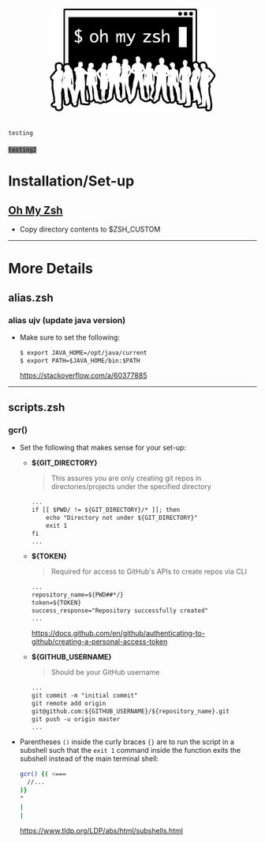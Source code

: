 <p align="center">
  <img src="/resources/images/oh-my-zsh-logo.png" alt="Oh My Zsh">
</p>

<code background-color: gray>
testing
</code>

<code style="background-color: gray">
testing2
</code>

# Installation/Set-up
## [Oh My Zsh](https://github.com/ohmyzsh/ohmyzsh)

- Copy directory contents to $ZSH_CUSTOM

---

# More Details
## alias.zsh
### alias ujv (update java version)
- Make sure to set the following:

  ```
  $ export JAVA_HOME=/opt/java/current
  $ export PATH=$JAVA_HOME/bin:$PATH
  ```

  https://stackoverflow.com/a/60377885

---

## scripts.zsh
### gcr()
- Set the following that makes sense for your set-up:
  - **${GIT_DIRECTORY}**
  
    > This assures you are only creating git repos in directories/projects under the specified directory
    ```
    ...
    if [[ $PWD/ != ${GIT_DIRECTORY}/* ]]; then
        echo "Directory not under ${GIT_DIRECTORY}"
        exit 1
    fi
    ...
    ``` 
  
  - **${TOKEN}**
  
    > Required for access to GitHub's APIs to create repos via CLI
    ```
    ...
    repository_name=${PWD##*/}
    token=${TOKEN}
    success_response="Repository successfully created"
    ...
    ```
    https://docs.github.com/en/github/authenticating-to-github/creating-a-personal-access-token
  
  - **${GITHUB_USERNAME}**
  
    > Should be your GitHub username
    ```
    ...
    git commit -m "initial commit"
    git remote add origin git@github.com:${GITHUB_USERNAME}/${repository_name}.git
    git push -u origin master
    ...
    ```

- Parentheses `()` inside the curly braces `{}` are to run the script in a subshell such that
  the `exit 1` command inside the function exits the subshell instead of the main terminal shell:
  ```zsh
  gcr() {( <===
    //...
  )}
  ^
  |
  |
  ```

  https://www.tldp.org/LDP/abs/html/subshells.html
